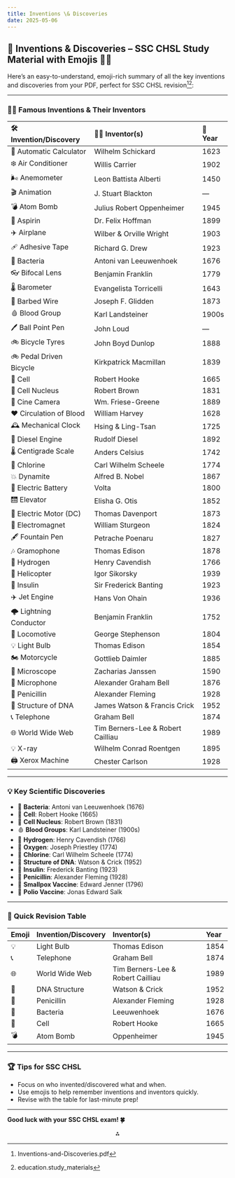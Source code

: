 ```yaml
---
title: Inventions \& Discoveries
date: 2025-05-06
---
```


## 🧪 Inventions \& Discoveries – SSC CHSL Study Material with Emojis 🏅✨

Here’s an easy-to-understand, emoji-rich summary of all the key inventions and discoveries from your PDF, perfect for SSC CHSL revision[^1][^2]:

---

### 🧑‍🔬 **Famous Inventions \& Their Inventors**

| 🛠️ Invention/Discovery | 👨‍🔬 Inventor(s) | 📅 Year |
| :-- | :-- | :-- |
| 🧮 Automatic Calculator | Wilhelm Schickard | 1623 |
| ❄️ Air Conditioner | Willis Carrier | 1902 |
| 🌬️ Anemometer | Leon Battista Alberti | 1450 |
| 🎬 Animation | J. Stuart Blackton | — |
| 💣 Atom Bomb | Julius Robert Oppenheimer | 1945 |
| 💊 Aspirin | Dr. Felix Hoffman | 1899 |
| ✈️ Airplane | Wilber \& Orville Wright | 1903 |
| 🩹 Adhesive Tape | Richard G. Drew | 1923 |
| 🦠 Bacteria | Antoni van Leeuwenhoek | 1676 |
| 👓 Bifocal Lens | Benjamin Franklin | 1779 |
| 🌡️ Barometer | Evangelista Torricelli | 1643 |
| 🧵 Barbed Wire | Joseph F. Glidden | 1873 |
| 🩸 Blood Group | Karl Landsteiner | 1900s |
| 🖊️ Ball Point Pen | John Loud | — |
| 🚲 Bicycle Tyres | John Boyd Dunlop | 1888 |
| 🚲 Pedal Driven Bicycle | Kirkpatrick Macmillan | 1839 |
| 🧫 Cell | Robert Hooke | 1665 |
| 🧬 Cell Nucleus | Robert Brown | 1831 |
| 🎥 Cine Camera | Wm. Friese-Greene | 1889 |
| ❤️ Circulation of Blood | William Harvey | 1628 |
| 🕰️ Mechanical Clock | Hsing \& Ling-Tsan | 1725 |
| 🚂 Diesel Engine | Rudolf Diesel | 1892 |
| 🌡️ Centigrade Scale | Anders Celsius | 1742 |
| 🧪 Chlorine | Carl Wilhelm Scheele | 1774 |
| 💥 Dynamite | Alfred B. Nobel | 1867 |
| 🔋 Electric Battery | Volta | 1800 |
| 🛗 Elevator | Elisha G. Otis | 1852 |
| 🔌 Electric Motor (DC) | Thomas Davenport | 1873 |
| 🧲 Electromagnet | William Sturgeon | 1824 |
| 🖋️ Fountain Pen | Petrache Poenaru | 1827 |
| 🎶 Gramophone | Thomas Edison | 1878 |
| 🧪 Hydrogen | Henry Cavendish | 1766 |
| 🚁 Helicopter | Igor Sikorsky | 1939 |
| 💉 Insulin | Sir Frederick Banting | 1923 |
| ✈️ Jet Engine | Hans Von Ohain | 1936 |
| 🌩️ Lightning Conductor | Benjamin Franklin | 1752 |
| 🚂 Locomotive | George Stephenson | 1804 |
| 💡 Light Bulb | Thomas Edison | 1854 |
| 🏍️ Motorcycle | Gottlieb Daimler | 1885 |
| 🔬 Microscope | Zacharias Janssen | 1590 |
| 🎤 Microphone | Alexander Graham Bell | 1876 |
| 💉 Penicillin | Alexander Fleming | 1928 |
| 🧬 Structure of DNA | James Watson \& Francis Crick | 1952 |
| 📞 Telephone | Graham Bell | 1874 |
| 🌐 World Wide Web | Tim Berners-Lee \& Robert Cailliau | 1989 |
| 💡 X-ray | Wilhelm Conrad Roentgen | 1895 |
| 🖨️ Xerox Machine | Chester Carlson | 1928 |


---

### 💡 **Key Scientific Discoveries**

- 🦠 **Bacteria**: Antoni van Leeuwenhoek (1676)
- 🧫 **Cell**: Robert Hooke (1665)
- 🧬 **Cell Nucleus**: Robert Brown (1831)
- 🩸 **Blood Groups**: Karl Landsteiner (1900s)
- 🧪 **Hydrogen**: Henry Cavendish (1766)
- 🧪 **Oxygen**: Joseph Priestley (1774)
- 🧪 **Chlorine**: Carl Wilhelm Scheele (1774)
- 🧬 **Structure of DNA**: Watson \& Crick (1952)
- 💉 **Insulin**: Frederick Banting (1923)
- 💉 **Penicillin**: Alexander Fleming (1928)
- 💉 **Smallpox Vaccine**: Edward Jenner (1796)
- 💉 **Polio Vaccine**: Jonas Edward Salk

---

### 📝 **Quick Revision Table**

| Emoji | Invention/Discovery | Inventor(s) | Year |
| :-- | :-- | :-- | :-- |
| 💡 | Light Bulb | Thomas Edison | 1854 |
| 📞 | Telephone | Graham Bell | 1874 |
| 🌐 | World Wide Web | Tim Berners-Lee \& Robert Cailliau | 1989 |
| 🧬 | DNA Structure | Watson \& Crick | 1952 |
| 💉 | Penicillin | Alexander Fleming | 1928 |
| 🦠 | Bacteria | Leeuwenhoek | 1676 |
| 🧫 | Cell | Robert Hooke | 1665 |
| 💣 | Atom Bomb | Oppenheimer | 1945 |


---

### 🏆 **Tips for SSC CHSL**

- Focus on who invented/discovered what and when.
- Use emojis to help remember inventions and inventors quickly.
- Revise with the table for last-minute prep!

---

**Good luck with your SSC CHSL exam! 🍀**

<div style="text-align: center">⁂</div>

[^1]: Inventions-and-Discoveries.pdf

[^2]: education.study_materials

